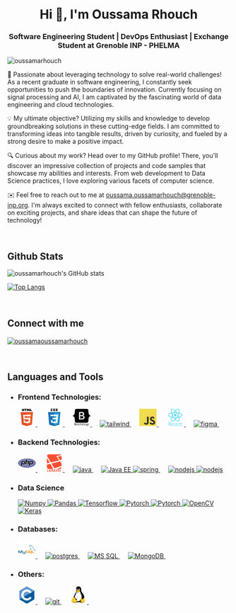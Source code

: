 <h1 align="center">Hi 👋, I'm Oussama Rhouch</h1>

<h3 align="center">Software Engineering Student | DevOps Enthusiast | Exchange Student at Grenoble INP - PHELMA</h3>

<p align="left"> <img src="https://komarev.com/ghpvc/?username=oussamarhouchh&label=Profile%20views&color=e42a28&style=flat" alt="oussamarhouch" /> </p>

🚀 Passionate about leveraging technology to solve real-world challenges! As a recent graduate in software engineering, I constantly seek opportunities to push the boundaries of innovation. Currently focusing on signal processing and AI, I am captivated by the fascinating world of data engineering and cloud technologies.

💡 My ultimate objective? Utilizing my skills and knowledge to develop groundbreaking solutions in these cutting-edge fields. I am committed to transforming ideas into tangible results, driven by curiosity, and fueled by a strong desire to make a positive impact.

🔍 Curious about my work? Head over to my GitHub profile! There, you'll discover an impressive collection of projects and code samples that showcase my abilities and interests. From web development to Data Science practices, I love exploring various facets of computer science.

✉️ Feel free to reach out to me at oussama.oussamarhouch@grenoble-inp.org. I'm always excited to connect with fellow enthusiasts, collaborate on exciting projects, and share ideas that can shape the future of technology!
 
<br>
<h2 align="left">Github Stats</h2>
<p>
   
![oussamarhouch's GitHub stats](https://github-readme-stats.vercel.app/api/?username=oussamarhouch&show_icons=true&title_color=fff&icon_color=79ff97&text_color=9f9f9f&bg_color=151515)

[![Top Langs](https://github-readme-stats.vercel.app/api/top-langs/?username=oussamarhouch&layout=compact&langs_count=8&title_color=fff&text_color=aaaaaa&bg_color=050505)](https://github.com/oussamarhouch/github-readme-stats)
 
   
</p>
<br>
<h2 align="left">Connect with me</h2>
<p align="left">
   <a href="https://www.linkedin.com/in/oussamaoussamarhouch/" target="_blank"><img align="center" src="https://raw.githubusercontent.com/rahuldkjain/github-profile-readme-generator/master/src/images/icons/Social/linked-in-alt.svg" alt="oussamaoussamarhouch" height="30" width="40" /></a>
   &emsp;
</p>
<br>
<h2 align="left">Languages and Tools</h2>
<ul>
    <li>
        <h3 align="left">Frontend Technologies:</h3>
        <div>
            <a href="https://www.w3.org/html/" target="_blank">
            <img src="https://raw.githubusercontent.com/devicons/devicon/master/icons/html5/html5-original-wordmark.svg" alt="html5" width="40" height="40"/>
            </a>
            &emsp;
            <a href="https://www.w3schools.com/css/" target="_blank">
            <img src="https://raw.githubusercontent.com/devicons/devicon/master/icons/css3/css3-original-wordmark.svg" alt="css3" width="40" height="40"/>
            </a>
            &emsp;
            <a href="https://getbootstrap.com" target="_blank">
            <img src="https://raw.githubusercontent.com/devicons/devicon/master/icons/bootstrap/bootstrap-plain-wordmark.svg" alt="bootstrap" width="40" height="40"/>
            </a>
            &emsp;
            <a href="https://tailwindcss.com/" target="_blank">
            <img src="https://upload.wikimedia.org/wikipedia/commons/d/d5/Tailwind_CSS_Logo.svg" alt="tailwind" width="40" height="40"/>
            </a>
            &emsp;
            <a href="https://developer.mozilla.org/en-US/docs/Web/JavaScript" target="_blank">
            <img src="https://raw.githubusercontent.com/devicons/devicon/master/icons/javascript/javascript-original.svg" alt="javascript" width="40" height="40"/>
            </a>
            &emsp;
            <a href="https://reactjs.org/" target="_blank">
            <img src="https://raw.githubusercontent.com/devicons/devicon/master/icons/react/react-original-wordmark.svg" alt="react" width="40" height="40"/>
            </a>
            &emsp;
            <a href="https://www.figma.com/" target="_blank">
            <img src="https://www.vectorlogo.zone/logos/figma/figma-icon.svg" alt="figma" width="40" height="40"/>
            </a>
            &emsp;
         </div>
      </li>
      <li>
         <h3>Backend Technologies:</h3>
         <div>
            <a href="https://www.php.net" target="_blank">
            <img src="https://raw.githubusercontent.com/devicons/devicon/master/icons/php/php-original.svg" alt="php" width="40" height="40"/>
            </a>
            &emsp;
            <a href="https://laravel.com/" target="_blank">
            <img src="https://raw.githubusercontent.com/devicons/devicon/master/icons/laravel/laravel-plain-wordmark.svg" alt="laravel" width="40" height="40"/>
            </a>
            &emsp;
            <a href="https://docs.oracle.com/en/java/" target="_blank">
            <img src="https://www.vectorlogo.zone/logos/java/java-ar21.svg" alt="java" width="80" height="40"/>
            </a>
            &emsp;
            <a href="https://jakarta.ee/" target="_blank">
            <img src="https://jakarta.ee/images/jakarta/jakarta-ee-logo-color.svg" alt="Java EE" width="100" height="30"/>
            </a>
            <a href="https://spring.io/" target="_blank">
            <img src="https://spring.io/images/spring-logo-9146a4d3298760c2e7e49595184e1975.svg" alt="spring" width="100" height="30"/>
            </a>
            &emsp;
            <a href="https://nodejs.org/" target="_blank">
            <img src="https://nodejs.org/static/images/logo.svg" alt="nodejs" width="65" height="40"/>
            </a>
            <a href="https://flask.palletsprojects.com/en/2.1.x/" target="_blank">
            <img src="https://flask.palletsprojects.com/en/2.1.x/_images/flask-logo.png" alt="nodejs" width="80" height="30"/>
            </a>
         </div>
      </li>
      <li>
         <h3>Data Science</h3>
         <div>
            <a href="https://numpy.org/" target="_blank">
            <img src="https://numpy.org/images/logo.svg" alt="Numpy" width="40" height="40"/>
            </a>
            <a href="https://pandas.pydata.org/" target="_blank">
            <img src="https://pandas.pydata.org/static/img/pandas_white.svg" alt="Pandas" width="80" height="60"/>
            </a>
            <a href="https://www.tensorflow.org/" target="_blank">
            <img src="https://www.gstatic.com/devrel-devsite/prod/vc901a5242fa1f51622c87b6b540eca04c81baea0c307ecf1bb2dd2ea202bf099/tensorflow/images/lockup.svg" alt="Tensorflow" width="80" height="60"/>
            </a>
            <a href="https://pytorch.org/" target="_blank">
            <img src="https://pytorch.org/assets/images/logo.svg" alt="Pytorch" width="80" height="60"/>
            <a href="https://scikit-learn.org/stable/" target="_blank">
            <img src="https://scikit-learn.org/stable/_static/scikit-learn-logo-small.png" alt="Pytorch" width="80" height="30"/>
            </a>
            <a href="https://opencv.org/" target="_blank">
            <img src="https://opencv.org/wp-content/uploads/2022/05/logo.png" alt="OpenCV" width="30" height="40"/>
            </a>
            <a href="https://keras.io/" target="_blank">
            <img src="https://keras.io/img/logo.png" alt="Keras" width="80" height="25"/>
            </a>
         </div>
      </li>
      <li>
         <h3>Databases:</h3>
         <div>
            <a href="https://www.mysql.com/" target="_blank">
            <img src="https://raw.githubusercontent.com/devicons/devicon/master/icons/mysql/mysql-original-wordmark.svg" alt="mysql" width="40" height="40"/>
            </a>
            &emsp;
            <a href="https://www.postgresql.org/" target="_blank">
            <img src="https://www.postgresql.org/media/img/about/press/elephant.png" alt="postgres" width="40" height="40"/>
            </a>
            &emsp;
            <a href="https://docs.microsoft.com/en-us/sql/?view=sql-server-ver15" target="_blank">
            <img src="https://www.svgrepo.com/show/303229/microsoft-sql-server-logo.svg" alt="MS SQL" width="40" height="40"/>
            </a>
            &emsp;
            <a href="https://docs.mongodb.com/" target="_blank">
            <img src="https://upload.wikimedia.org/wikipedia/commons/thumb/9/93/MongoDB_Logo.svg/512px-MongoDB_Logo.svg.png" alt="MongoDB" width="110" height="30"/>
            </a>
            &emsp;
         </div>
      </li>
      <li>
         <h3>Others:</h3>
         <div>
            <a href="https://www.w3schools.com/c/" target="_blank">
            <img src="https://raw.githubusercontent.com/devicons/devicon/master/icons/c/c-original.svg" alt="c" width="40" height="40"/>
            </a>
            &emsp;
            <a href="https://git-scm.com/" target="_blank">
            <img src="https://www.vectorlogo.zone/logos/git-scm/git-scm-icon.svg" alt="git" width="40" height="40"/>
            </a>
            &emsp;
            <a href="https://www.linux.org/" target="_blank">
            <img src="https://raw.githubusercontent.com/devicons/devicon/master/icons/linux/linux-original.svg" alt="linux" width="40" height="40"/>
            </a>
            &emsp;
         </div>
      </li>
</ul>
